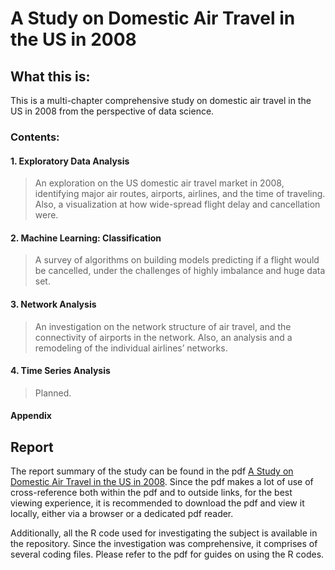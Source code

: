# A Study on Domestic Air Travel in the US in 2008

## What this is:

This is a multi-chapter comprehensive study on domestic air travel in the US in 2008 from the perspective of data science.

### Contents:

#### 1. Exploratory Data Analysis
> An exploration on the US domestic air travel market in 2008, identifying major air routes, airports, airlines, and the time of traveling. Also, a visualization at how wide-spread flight delay and cancellation were.
#### 2. Machine Learning: Classification
> A survey of algorithms on building models predicting if a flight would be cancelled, under the challenges of highly imbalance and huge data set.
#### 3. Network Analysis
> An investigation on the network structure of air travel, and the connectivity of airports in the network. Also, an analysis and a remodeling of the individual airlines’ networks.
#### 4. Time Series Analysis
> Planned.
#### Appendix


## Report

The report summary of the study can be found in the pdf [A Study on Domestic Air Travel in the US in 2008](https://github.com/thn003/US.air.travel.2008/blob/master/A%20Study%20on%20Domestic%20Air%20Travel%20in%20the%20US%20in%202008.pdf). Since the pdf makes a lot of use of cross-reference both within the pdf and to outside links, for the best viewing experience, it is recommended to download the pdf and view it locally, either via a browser or a dedicated pdf reader.

Additionally, all the R code used for investigating the subject is available in the repository. Since the investigation was comprehensive, it comprises of several coding files. Please refer to the pdf for guides on using the R codes.
